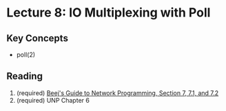 # Lecture 8: IO Multiplexing with Poll

## Key Concepts

- poll(2)

## Reading

1. (required) [Beej's Guide to Network Programming, Section 7, 7.1,
   and 7.2][1]
2. (required) UNP Chapter 6

[1]: https://beej.us/guide/bgnet/html/#slightly-advanced-techniques
